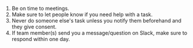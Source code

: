 1. Be on time to meetings.
2. Make sure to let people know if you need help with a task.
3. Never do someone else's task unless you notify them beforehand and they give consent.
4. If team member(s) send you a message/question on Slack, make sure to respond within one day.
